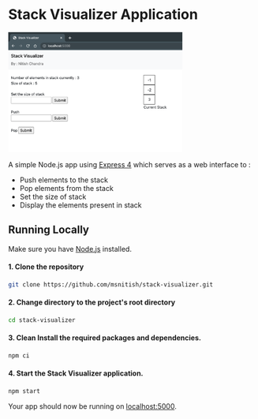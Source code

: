 
# Stack Visualizer Application


<img src="https://raw.githubusercontent.com/msnitish/stack-visualizer/main/public/img/mug_1.png" alt="drawing" width="70%"/>

A simple Node.js app using [Express 4](http://expressjs.com/) which serves as a web interface to :
* Push elements to the stack
* Pop elements from the stack
* Set the size of stack
* Display the elements present in stack

## Running Locally

Make sure you have [Node.js](http://nodejs.org/) installed.
#### 1. Clone the repository 
```sh
git clone https://github.com/msnitish/stack-visualizer.git
```
#### 2. Change directory to the project's root directory
```sh
cd stack-visualizer
```
#### 3. Clean Install the required packages and dependencies.
```sh
npm ci
```
#### 4. Start the Stack Visualizer application.
```sh
npm start
```

Your app should now be running on [localhost:5000](http://localhost:5000/).
